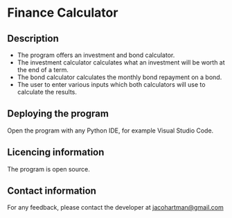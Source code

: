 # Finance Calculator

## Description

* The program offers an investment and bond calculator.
* The investment calculator calculates what an investment will be worth at the end of a term.
* The bond calculator calculates the monthly bond repayment on a bond.
* The user to enter various inputs which both calculators will use to calculate the results.

## Deploying the program

Open the program with any Python IDE, for example Visual Studio Code.

## Licencing information

The program is open source.

## Contact information

For any feedback, please contact the developer at jacohartman@gmail.com

